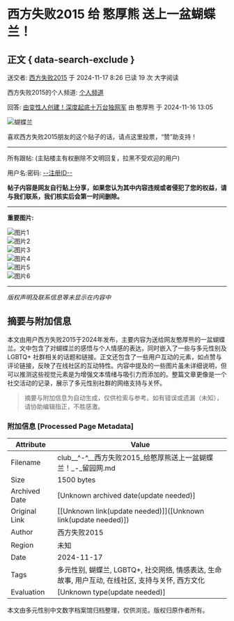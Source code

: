 # 西方失败2015 给 憨厚熊 送上一盆蝴蝶兰！

## 正文 { data-search-exclude }


送交者: [西方失败2015](https://home.6park.com/index.php?app=home&act=chatnew&uname=NTE3MDc5OTg%3D)  于 2024-11-17 8:26 已读 19 次 大字阅读 

西方失败2015的个人频道: [个人频道](https://www.6parkbbs.com/index.php?act=bloghome&uname=NTE3MDc5OTg%3D)

回答: [由变性人创建！深度起底十万台独网军](index.php?app=forum&act=threadview&tid=18527721) 由 憨厚熊 于 2024-11-16 13:05

![蝴蝶兰](https://www.popo8.com/gift/gift_446_b.png)

喜欢西方失败2015朋友的这个贴子的话，请点这里投票，“赞”助支持！ 

---

所有跟帖: (主贴楼主有权删除不文明回复，拉黑不受欢迎的用户)

用户名:密码: [--注册ID--](https://home.6park.com/index.php?app=member&act=reg)

**帖子内容是网友自行贴上分享，如果您认为其中内容违规或者侵犯了您的权益，请与我们联系，我们核实后会第一时间删除。**

---

**重要图片:**

![图片1](https://www.popo8.com/gift/gift_71.png)  
![图片2](https://www.popo8.com/gift/gift_38.png)  
![图片3](https://www.popo8.com/gift/gift_161.png)  
![图片4](https://www.popo8.com/gift/gift_162.png)  
![图片5](https://www.popo8.com/gift/gift_48.png)  
![图片6](https://www.popo8.com/gift/gift_79.png)  

--- 

*版权声明及联系信息等未显示在内容中*
<!-- tcd_original_link https://club.6parkbbs.com/military/index.php?app=forum&act=threadview&tid=18528626 -->


## 摘要与附加信息

<!-- tcd_abstract -->
本文由用户西方失败2015于2024年发布，主要内容为送给网友憨厚熊的一盆蝴蝶兰。文中包含了对蝴蝶兰的感悟与个人情感的表达，同时嵌入了一些与多元性别及 LGBTQ+ 社群相关的话题和链接。正文还包含了一些用户互动的元素，如点赞与评论链接，反映了在线社区的互动特性。内容中提及的一些图片虽未详细说明，但可以推测这些视觉元素是为增强文本情绪与吸引力而添加的。整篇文章更像是一个社交活动的记录，展示了多元性别社群的网络支持与关怀。
<!-- tcd_abstract_end -->

> 摘要与附加信息为自动生成，仅供检索与参考。如有错误或遗漏（未知），请协助编辑指正，不胜感激。

### 附加信息 [Processed Page Metadata]

| Attribute       | Value                                  |
|-----------------|----------------------------------------|
| Filename        | club__^-^__西方失败2015_给憨厚熊送上一盆蝴蝶兰！_-_留园网.md                             |
| Size            | 1500 bytes                           |
| Archived Date   | [Unknown archived date(update needed)]                             |
| Original Link   | [[Unknown link(update needed)]]([Unknown link(update needed)])                       |
| Author          | 西方失败2015                               |
| Region          | 未知                               |
| Date            | 2024-11-17                                 |
| Tags            | 多元性别, 蝴蝶兰, LGBTQ+, 社交网络, 情感表达, 生命故事, 用户互动, 在线社区, 支持与关怀, 西方文化                                 |
| Evaluation            | [Unknown type(update needed)]                                 |
<!-- tcd_table_end -->

本文由多元性别中文数字档案馆归档整理，仅供浏览。版权归原作者所有。
